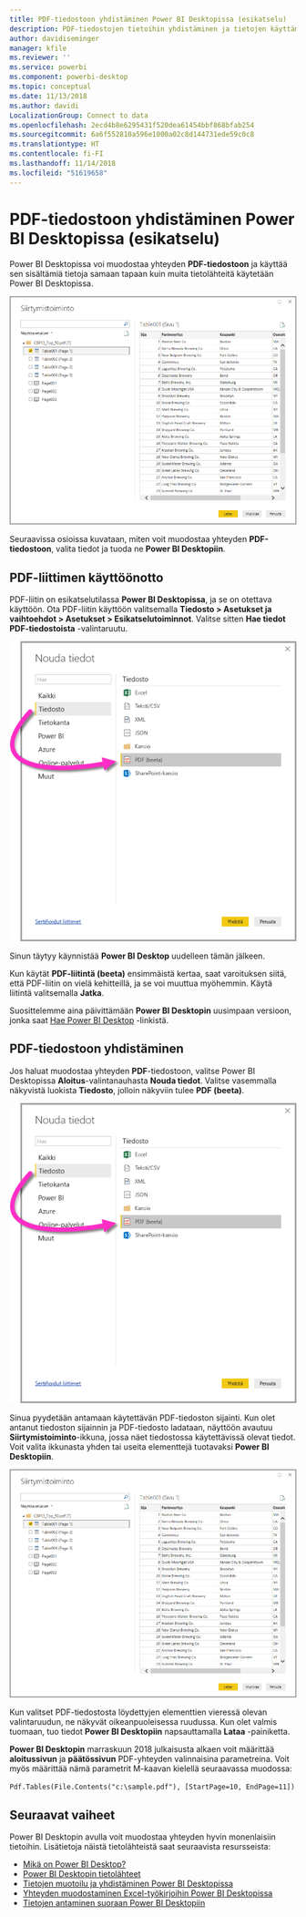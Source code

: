 ```yaml
---
title: PDF-tiedostoon yhdistäminen Power BI Desktopissa (esikatselu)
description: PDF-tiedostojen tietoihin yhdistäminen ja tietojen käyttäminen helposti Power BI Desktopissa
author: davidiseminger
manager: kfile
ms.reviewer: ''
ms.service: powerbi
ms.component: powerbi-desktop
ms.topic: conceptual
ms.date: 11/13/2018
ms.author: davidi
LocalizationGroup: Connect to data
ms.openlocfilehash: 2ecd4b8e6295431f520dea61454bbf868bfab254
ms.sourcegitcommit: 6a6f552810a596e1000a02c8d144731ede59c0c8
ms.translationtype: HT
ms.contentlocale: fi-FI
ms.lasthandoff: 11/14/2018
ms.locfileid: "51619658"
---
```

# <a name="connect-to-a-pdf-file-in-power-bi-desktop-preview"></a>PDF-tiedostoon yhdistäminen Power BI Desktopissa (esikatselu)
Power BI Desktopissa voi muodostaa yhteyden **PDF-tiedostoon** ja käyttää sen sisältämiä tietoja samaan tapaan kuin muita tietolähteitä käytetään Power BI Desktopissa.

![PDF-tiedostojen tietoihin yhdistäminen](media/desktop-connect-pdf/connect-pdf_04.png)

Seuraavissa osioissa kuvataan, miten voit muodostaa yhteyden **PDF-tiedostoon**, valita tiedot ja tuoda ne **Power BI Desktopiin**.

## <a name="enable-the-pdf-connector"></a>PDF-liittimen käyttöönotto
PDF-liitin on esikatselutilassa **Power BI Desktopissa**, ja se on otettava käyttöön. Ota PDF-liitin käyttöön valitsemalla **Tiedosto > Asetukset ja vaihtoehdot > Asetukset > Esikatselutoiminnot**. Valitse sitten **Hae tiedot PDF-tiedostoista** -valintaruutu. 

![Ota PDF-liitin käyttöön valitsemalla Asetukset > Esikatselutoiminnot](media/desktop-connect-pdf/connect-pdf_01.png)

Sinun täytyy käynnistää **Power BI Desktop** uudelleen tämän jälkeen.

Kun käytät **PDF-liitintä (beeta)** ensimmäistä kertaa, saat varoituksen siitä, että PDF-liitin on vielä kehitteillä, ja se voi muuttua myöhemmin. Käytä liitintä valitsemalla **Jatka**.

Suosittelemme aina päivittämään **Power BI Desktopin** uusimpaan versioon, jonka saat [Hae Power BI Desktop](desktop-get-the-desktop.md) -linkistä. 

## <a name="connect-to-a-pdf-file"></a>PDF-tiedostoon yhdistäminen
Jos haluat muodostaa yhteyden **PDF**-tiedostoon, valitse Power BI Desktopissa **Aloitus**-valintanauhasta **Nouda tiedot**. Valitse vasemmalla näkyvistä luokista **Tiedosto**, jolloin näkyviin tulee **PDF (beeta)**.

![Valitse PDF Nouda tiedot -kohdassa](media/desktop-connect-pdf/connect-pdf_01.png)

Sinua pyydetään antamaan käytettävän PDF-tiedoston sijainti. Kun olet antanut tiedoston sijainnin ja PDF-tiedosto ladataan, näyttöön avautuu **Siirtymistoiminto**-ikkuna, jossa näet tiedostossa käytettävissä olevat tiedot. Voit valita ikkunasta yhden tai useita elementtejä tuotavaksi **Power BI Desktopiin**.

![PDF-tiedostojen tietoihin yhdistäminen](media/desktop-connect-pdf/connect-pdf_04.png)

Kun valitset PDF-tiedostosta löydettyjen elementtien vieressä olevan valintaruudun, ne näkyvät oikeanpuoleisessa ruudussa. Kun olet valmis tuomaan, tuo tiedot **Power BI Desktopiin** napsauttamalla **Lataa** -painiketta.

**Power BI Desktopin** marraskuun 2018 julkaisusta alkaen voit määrittää **aloitussivun** ja **päätössivun** PDF-yhteyden valinnaisina parametreina. Voit myös määrittää nämä parametrit M-kaavan kielellä seuraavassa muodossa:

`Pdf.Tables(File.Contents("c:\sample.pdf"), [StartPage=10, EndPage=11])`


## <a name="next-steps"></a>Seuraavat vaiheet
Power BI Desktopin avulla voit muodostaa yhteyden hyvin monenlaisiin tietoihin. Lisätietoja näistä tietolähteistä saat seuraavista resursseista:

* [Mikä on Power BI Desktop?](desktop-what-is-desktop.md)
* [Power BI Desktopin tietolähteet](desktop-data-sources.md)
* [Tietojen muotoilu ja yhdistäminen Power BI Desktopissa](desktop-shape-and-combine-data.md)
* [Yhteyden muodostaminen Excel-työkirjoihin Power BI Desktopissa](desktop-connect-excel.md)   
* [Tietojen antaminen suoraan Power BI Desktopiin](desktop-enter-data-directly-into-desktop.md)   


